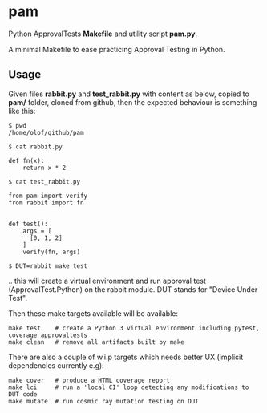 pam
===
Python ApprovalTests **Makefile** and utility script **pam.py**.

A minimal Makefile to ease practicing Approval Testing in Python.


Usage
-----
Given files **rabbit.py** and **test_rabbit.py** with content as below, copied to **pam/** folder, cloned from github, then
the expected behaviour is something like this:

    $ pwd
    /home/olof/github/pam

    $ cat rabbit.py

    def fn(x):
        return x * 2

    $ cat test_rabbit.py

    from pam import verify
    from rabbit import fn


    def test():
        args = [
          [0, 1, 2]
        ]
        verify(fn, args)

    $ DUT=rabbit make test
  
.. this will create a virtual environment and run approval test (ApprovalTest.Python) on the rabbit module. DUT stands for "Device Under Test".


Then these make targets available will be available:

    make test    # create a Python 3 virtual environment including pytest, coverage approvaltests
    make clean   # remove all artifacts built by make


There are also a couple of w.i.p targets which needs better UX (implicit dependencies currently e.g):

    make cover   # produce a HTML coverage report
    make lci     # run a 'local CI' loop detecting any modifications to DUT code
    make mutate  # run cosmic ray mutation testing on DUT
